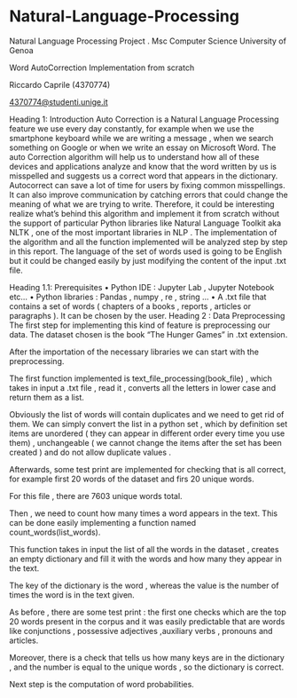# Natural-Language-Processing
Natural Language Processing Project . Msc Computer Science University of Genoa

Word AutoCorrection Implementation from scratch

Riccardo Caprile (4370774)

4370774@studenti.unige.it

Heading 1: Introduction 
Auto Correction is a Natural Language Processing feature we use every day constantly, for example when we use the smartphone keyboard while we are writing a message , when we search something on Google or when we write an essay on Microsoft Word. 
The auto Correction algorithm will help us to understand how all of these devices and applications analyze and know that the word written by us is misspelled and suggests us a correct word that appears in the dictionary. 
Autocorrect can save a lot of time for users by fixing common misspellings. It can also improve communication by catching errors that could change the meaning of what we are trying to write.
Therefore, it could be interesting realize what’s behind this algorithm and implement it from scratch without the support of particular Python libraries like Natural Language Toolkit aka NLTK , one of the most important libraries in NLP . The implementation of the algorithm and all the function implemented  will be analyzed step by step in this report.
The language of the set of words used is going to be  English but it could be changed easily by just modifying the content of the input .txt file.

Heading 1.1: Prerequisites 
•	Python IDE : Jupyter Lab , Jupyter Notebook etc…
•	Python libraries : Pandas , numpy , re , string …
•	A .txt file that contains a set of words ( chapters of a books , reports , articles or    paragraphs ). It can be chosen by the user.
Heading 2 : Data Preprocessing
The first step for implementing this kind of feature is preprocessing our data. The dataset chosen is the book “The Hunger Games” in .txt extension. 

After the importation of the necessary libraries we can start with the preprocessing. 

The first function implemented is text_file_processing(book_file) , which takes in input a .txt file , read it , converts all the letters in lower case and return them as a list. 

Obviously the list of words will contain duplicates and we need to get rid of them. We can simply convert the list in a python set , which by definition set items are unordered ( they can appear in different order every time you use them)  , unchangeable ( we cannot change the items after the set has been created ) and do not allow duplicate values .

Afterwards, some test print are implemented for checking that is all correct, for example first 20 words of the dataset and firs 20 unique words.

For this file , there are 7603 unique words total.

Then , we need to count how many times a word appears in the text. This can be done easily implementing a function named count_words(list_words). 

This function takes in input the list of all the words in the dataset , creates an empty dictionary and fill it with the words and how many they appear in the text.

The key of the dictionary is the word , whereas the value is the number of times the word is in the text given.

As before , there are some test print : the first one checks which are the top 20 words present in the corpus and it was easily predictable that are words like 
conjunctions , possessive adjectives ,auxiliary  verbs , pronouns and articles. 

Moreover, there is a check that tells us how many keys are in the dictionary , and the number is equal to the unique words , so the dictionary is correct.

Next step is the computation of word probabilities.

